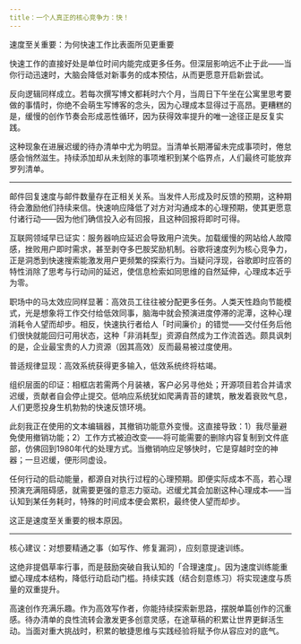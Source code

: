 ```yaml
---
title：一个人真正的核心竞争力：快！
---
```



速度至关重要：为何快速工作比表面所见更重要

快速工作的直接好处是单位时间内能完成更多任务。但深层影响远不止于此——当你行动迅速时，大脑会降低对新事务的成本预估，从而更愿意开启新尝试。

反向逻辑同样成立。若每次撰写博文都耗时六个月，当周日下午坐在公寓里思考要做的事情时，你绝不会萌生写博客的念头，因为心理成本显得过于高昂。更糟糕的是，缓慢的创作节奏会形成恶性循环，因为获得效率提升的唯一途径正是反复实践。

这种现象在进展迟缓的待办清单中尤为明显。当清单长期滞留未完成事项时，倦怠感会悄然滋生。持续添加却从未划除的事项堆积到某个临界点，人们最终可能放弃罗列清单。

---

邮件回复速度与邮件数量存在正相关关系。当发件人形成及时反馈的预期，这种期待会激励他们持续来信。快速响应降低了对方对沟通成本的心理预期，使其更愿意付诸行动——因为他们确信投入必有回报，且这种回报将即时可得。

互联网领域早已证实：服务器响应延迟会导致用户流失。加载缓慢的网站给人故障感，挫败用户即时需求，甚至剥夺多巴胺奖励机制。谷歌将速度列为核心竞争力，正是洞悉到快速搜索能激发用户更频繁的探索行为。当疑问浮现，谷歌即时应答的特性消除了思考与行动间的延迟，使信息检索如同思维的自然延伸，心理成本近乎为零。

职场中的马太效应同样显著：高效员工往往被分配更多任务。人类天性趋向节能模式，光是想象将工作交付给低效同事，脑海中就会预演进度停滞的泥潭，这种心理消耗令人望而却步。相反，快速执行者给人「时间廉价」的错觉——交付任务后他们很快就能回归可用状态，这种「非消耗型」资源自然成为工作流首选。颇具讽刺的是，企业最宝贵的人力资源（因其高效）反而最易被过度使用。

普适规律显现：高效系统获得更多输入，低效系统终将枯竭。

组织层面的印证：相框店若需两个月装裱，客户必另寻他处；开源项目若合并请求迟缓，贡献者自会停止提交。低响应系统犹如爬满青苔的建筑，散发着衰败气息，人们更愿投身生机勃勃的快速反馈环境。

此刻我正在使用的文本编辑器，其撤销功能意外变慢。这直接导致：1）我尽量避免使用撤销功能；2）工作方式被迫改变——将可能需要的删除内容复制到文件底部，仿佛回到1980年代的处理方式。当撤销响应足够快时，它是穿越时空的神器；一旦迟缓，便形同虚设。

任何行动的启动能量，都源自对执行过程的心理预期。即便实际成本不高，若心理预演充满阻碍感，就需要更强的意志力驱动。迟缓尤其会加剧这种心理成本——当认知到某任务耗时，特殊的时间成本便会累积，最终使人望而却步。

这正是速度至关重要的根本原因。

---

核心建议：对想要精通之事（如写作、修复漏洞），应刻意提速训练。

这绝非提倡草率行事，而是鼓励突破自我认知的「合理速度」。因为速度训练能重塑心理成本结构，降低行动启动门槛。持续实践（结合刻意练习）将实现速度与质量的双重提升。

高速创作充满乐趣。作为高效写作者，你能持续探索新思路，摆脱单篇创作的沉重感。待办清单的良性流转会激发更多创意灵感，在途草稿的积累让世界更鲜活生动。当面对重大挑战时，积累的敏捷思维与实践经验将赋予你从容应对的底气。
